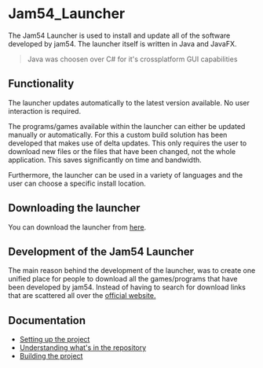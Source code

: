# Jam54_Launcher
The Jam54 Launcher is used to install and update all of the software developed by jam54. The launcher itself is written in Java and JavaFX.
> Java was choosen over C# for it's crossplatform GUI capabilities

## Functionality
The launcher updates automatically to the latest version available. No user interaction is required.

The programs/games available within the launcher can either be updated manually or automatically. For this a custom build solution has been developed that makes use of delta updates. This only requires the user to download new files or the files that have been changed, not the whole application. This saves significantly on time and bandwidth.

Furthermore, the launcher can be used in a variety of languages and the user can choose a specific install location.

## Downloading the launcher
You can download the launcher from [here](https://jam53.github.io/jam54/download.html).

## Development of the Jam54 Launcher
The main reason behind the development of the launcher, was to create one unified place for people to download all the games/programs that have been developed by jam54. Instead of having to search for download links that are scattered all over the [official website.](https://jam53.github.io/jam54)

## Documentation
- [Setting up the project](./Documentation/SettingUpTheProject.md)
- [Understanding what's in the repository](./Documentation/WhatsInTheRepository.md)
- [Building the project](./Documentation/BuildingTheProject.md)